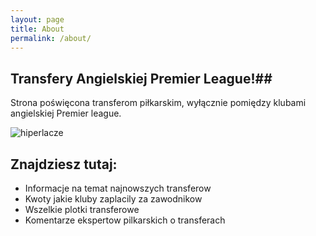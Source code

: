 ```yaml
---
layout: page
title: About
permalink: /about/
---
```

## Transfery Angielskiej Premier League!##
Strona poświęcona transferom piłkarskim, wyłącznie pomiędzy klubami angielskiej Premier league.

![hiperlacze](http://fifa-footballmanager.com/wp-content/uploads/2016/03/barclays-premier-league-logo-wallpaper-735x400.jpg)

## Znajdziesz tutaj: ##
- Informacje na temat najnowszych transferow
- Kwoty jakie kluby zaplacily za zawodnikow
- Wszelkie plotki transferowe
- Komentarze ekspertow pilkarskich o transferach
